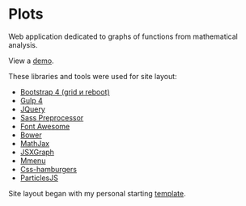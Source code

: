# Plots
<p>Web application dedicated to graphs of functions from mathematical analysis.</p>

<p>View a <a href="https://igor-muram.github.io/plots/index.html" target="_blank">demo</a>.</p>

<p>These libraries and tools were used for site layout:</p>

<ul>
	<li><a href="https://bootstrap-4.ru" target="_blank">Bootstrap 4 (grid и reboot)</a></li>
	<li><a href="https://gulpjs.com" target="_blank">Gulp 4</a></li>
	<li><a href="https://jquery.com" target="_blank">JQuery</a></li>
	<li><a href="https://sass-scss.ru" target="_blank">Sass Preprocessor</a></li>
	<li><a href="https://fontawesome.com" target="_blank">Font Awesome</a></li>
	<li><a href="https://bower.io" target="_blank">Bower</a></li>
	<li><a href="https://www.mathjax.org" target="_blank">MathJax</a></li>
	<li><a href="https://jsxgraph.uni-bayreuth.de/wp/index.html" target="_blank">JSXGraph</a></li>
	<li><a href="https://mmenujs.com" target="_blank">Mmenu</a></li>
	<li><a href="https://jonsuh.com/hamburgers/" target="_blank">Css-hamburgers</a></li>
	<li><a href="https://vincentgarreau.com/particles.js/" target="_blank">ParticlesJS</a></li>
</ul>

<p>Site layout began with my personal starting <a href="https://igor-muram.github.io/demo/index.html" target="_blank">template</a>.</p>

